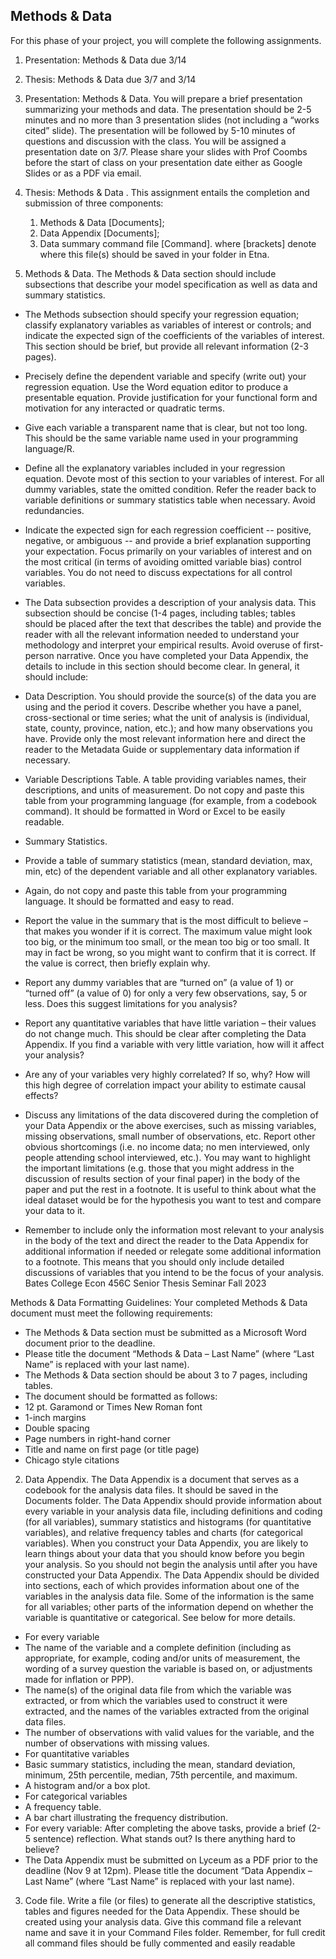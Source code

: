 ## Methods & Data

For this phase of your project, you will complete the following assignments.
1. Presentation: Methods & Data due 3/14
2. Thesis: Methods & Data due 3/7 and 3/14

1. Presentation: Methods & Data. You will prepare a brief presentation summarizing your
methods and data. The presentation should be 2-5 minutes and no more than 3 presentation
slides (not including a “works cited” slide). The presentation will be followed by 5-10
minutes of questions and discussion with the class. You will be assigned a presentation date
on 3/7. Please share your slides with Prof Coombs before the start of class on your
presentation date either as Google Slides or as a PDF via email.

2. Thesis: Methods & Data . This assignment entails the completion and submission of three
components:
    1. Methods & Data [Documents];
    2. Data Appendix [Documents];
    3. Data summary command file [Command].
    where [brackets] denote where this file(s) should be saved in your folder in Etna.

1. Methods & Data. The Methods & Data section should include subsections that describe
your model specification as well as data and summary statistics.
- The Methods subsection should specify your regression equation; classify explanatory
variables as variables of interest or controls; and indicate the expected sign of the
coefficients of the variables of interest. This section should be brief, but provide all
relevant information (2-3 pages).
- Precisely define the dependent variable and specify (write out) your regression
equation. Use the Word equation editor to produce a presentable equation.
Provide justification for your functional form and motivation for any interacted or
quadratic terms.
- Give each variable a transparent name that is clear, but not too long. This should
be the same variable name used in your programming language/R.
- Define all the explanatory variables included in your regression equation. Devote
most of this section to your variables of interest. For all dummy variables, state
the omitted condition. Refer the reader back to variable definitions or summary
statistics table when necessary. Avoid redundancies.
- Indicate the expected sign for each regression coefficient -- positive, negative, or
ambiguous -- and provide a brief explanation supporting your expectation. Focus
primarily on your variables of interest and on the most critical (in terms of
avoiding omitted variable bias) control variables. You do not need to discuss
expectations for all control variables.

- The Data subsection provides a description of your analysis data. This subsection should be
concise (1-4 pages, including tables; tables should be placed after the text that describes the
table) and provide the reader with all the relevant information needed to understand your
methodology and interpret your empirical results. Avoid overuse of first-person narrative.
Once you have completed your Data Appendix, the details to include in this section should
become clear. In general, it should include:
- Data Description. You should provide the source(s) of the data you are using and the period
it covers. Describe whether you have a panel, cross-sectional or time series; what the unit
of analysis is (individual, state, county, province, nation, etc.); and how many observations
you have. Provide only the most relevant information here and direct the reader to the
Metadata Guide or supplementary data information if necessary.
- Variable Descriptions Table. A table providing variables names, their descriptions, and
units of measurement. Do not copy and paste this table from your programming language (for example, from a
codebook command). It should be formatted in Word or Excel to be easily readable.
- Summary Statistics.
- Provide a table of summary statistics (mean, standard deviation, max, min, etc) of
the dependent variable and all other explanatory variables.
- Again, do not copy and paste this table from your programming language. It should be formatted and easy
to read.
- Report the value in the summary that is the most difficult to believe – that makes
you wonder if it is correct. The maximum value might look too big, or the minimum
too small, or the mean too big or too small. It may in fact be wrong, so you might
want to confirm that it is correct. If the value is correct, then briefly explain why.
- Report any dummy variables that are “turned on” (a value of 1) or “turned off” (a
value of 0) for only a very few observations, say, 5 or less. Does this suggest
limitations for you analysis?
- Report any quantitative variables that have little variation – their values do not
change much. This should be clear after completing the Data Appendix. If you find
a variable with very little variation, how will it affect your analysis?
- Are any of your variables very highly correlated? If so, why? How will this high
degree of correlation impact your ability to estimate causal effects?
- Discuss any limitations of the data discovered during the completion of your Data
Appendix or the above exercises, such as missing variables, missing observations, small
number of observations, etc. Report other obvious shortcomings (i.e. no income data; no
men interviewed, only people attending school interviewed, etc.). You may want to
highlight the important limitations (e.g. those that you might address in the discussion of
results section of your final paper) in the body of the paper and put the rest in a footnote.
It is useful to think about what the ideal dataset would be for the hypothesis you want to
test and compare your data to it.
- Remember to include only the information most relevant to your analysis in the body of
the text and direct the reader to the Data Appendix for additional information if needed or
relegate some additional information to a footnote. This means that you should only include
detailed discussions of variables that you intend to be the focus of your analysis.
Bates College Econ 456C Senior Thesis Seminar Fall 2023

Methods & Data Formatting Guidelines:
Your completed Methods & Data document must meet the following requirements:
- The Methods & Data section must be submitted as a Microsoft Word document prior to the
deadline.
- Please title the document “Methods & Data – Last Name” (where “Last Name” is replaced
with your last name).
- The Methods & Data section should be about 3 to 7 pages, including tables.
- The document should be formatted as follows:
- 12 pt. Garamond or Times New Roman font
- 1-inch margins
- Double spacing
- Page numbers in right-hand corner
- Title and name on first page (or title page)
- Chicago style citations

2. Data Appendix. The Data Appendix is a document that serves as a codebook for the
analysis data files. It should be saved in the Documents folder. The Data Appendix
should provide information about every variable in your analysis data file, including
definitions and coding (for all variables), summary statistics and histograms (for
quantitative variables), and relative frequency tables and charts (for categorical
variables). When you construct your Data Appendix, you are likely to learn things about
your data that you should know before you begin your analysis. So you should not begin
the analysis until after you have constructed your Data Appendix. The Data Appendix
should be divided into sections, each of which provides information about one of the
variables in the analysis data file. Some of the information is the same for all variables;
other parts of the information depend on whether the variable is quantitative or
categorical. See below for more details.
- For every variable
- The name of the variable and a complete definition (including as
appropriate, for example, coding and/or units of measurement, the wording
of a survey question the variable is based on, or adjustments made for
inflation or PPP).
- The name(s) of the original data file from which the variable was extracted,
or from which the variables used to construct it were extracted, and the
names of the variables extracted from the original data files.
- The number of observations with valid values for the variable, and the
number of observations with missing values.
- For quantitative variables
- Basic summary statistics, including the mean, standard deviation, minimum,
25th percentile, median, 75th percentile, and maximum.
- A histogram and/or a box plot.
- For categorical variables
- A frequency table.
- A bar chart illustrating the frequency distribution.
- For every variable: After completing the above tasks, provide a brief (2-5 sentence)
reflection. What stands out? Is there anything hard to believe?
- The Data Appendix must be submitted on Lyceum as a PDF prior to the deadline
(Nov 9 at 12pm). Please title the document “Data Appendix – Last Name” (where
“Last Name” is replaced with your last name).
3. Code file. Write a file (or files) to generate all the descriptive statistics,
tables and figures needed for the Data Appendix. These should be created using your
analysis data. Give this command file a relevant name and save it in your
Command Files folder. Remember, for full credit all command files should be fully
commented and easily readable